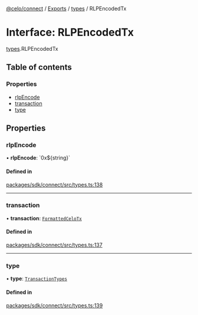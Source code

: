 [@celo/connect](../README.md) / [Exports](../modules.md) / [types](../modules/types.md) / RLPEncodedTx

# Interface: RLPEncodedTx

[types](../modules/types.md).RLPEncodedTx

## Table of contents

### Properties

- [rlpEncode](types.RLPEncodedTx.md#rlpencode)
- [transaction](types.RLPEncodedTx.md#transaction)
- [type](types.RLPEncodedTx.md#type)

## Properties

### rlpEncode

• **rlpEncode**: \`0x$\{string}\`

#### Defined in

[packages/sdk/connect/src/types.ts:138](https://github.com/celo-org/developer-tooling/blob/master/packages/sdk/connect/src/types.ts#L138)

___

### transaction

• **transaction**: [`FormattedCeloTx`](types.FormattedCeloTx.md)

#### Defined in

[packages/sdk/connect/src/types.ts:137](https://github.com/celo-org/developer-tooling/blob/master/packages/sdk/connect/src/types.ts#L137)

___

### type

• **type**: [`TransactionTypes`](../modules/types.md#transactiontypes)

#### Defined in

[packages/sdk/connect/src/types.ts:139](https://github.com/celo-org/developer-tooling/blob/master/packages/sdk/connect/src/types.ts#L139)
